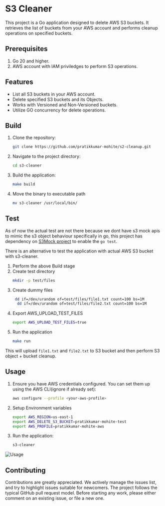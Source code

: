 # S3 Cleaner
This project is a Go application designed to delete AWS S3 buckets.  It retrieves the list of buckets from your AWS account and performs cleanup operations on specified buckets.

## Prerequisites

1. Go 20 and higher.
2. AWS account with IAM priviledges to perform S3 operations.

## Features

- List all S3 buckets in your AWS account.
- Delete specified S3 buckets and its Objects.
- Works with Versioned and Non-Versioned buckets.
- Utilize GO concurrency for delete operations.

## Build

1. Clone the repository:
    ```sh
    git clone https://github.com/pratikkumar-mohite/s2-cleanup.git
    ```
2. Navigate to the project directory:
    ```sh
    cd s3-cleaner
    ```
3. Build the application:
    ```sh
    make build
    ```
4. Move the binary to executable path
    ```sh
    mv s3-cleaner /usr/local/bin/
    ```

## Test
As of now the actual test are not there because we dont have s3 mock apis to mimic the s3 object behaviour specifically in go, this project has dependency on [S3Mock project](https://github.com/pratikkumar-mohite/S3Mock) to enable the `go test`.

There is an alternative to test the application with actual AWS S3 bucket with s3-cleaner.

1. Perform the above Build stage
2. Create test directory
    ```sh
    mkdir -p test/files
    ```
3. Create dummy files
    ```sh
     dd if=/dev/urandom of=test/files/file1.txt count=100 bs=1M
      dd if=/dev/urandom of=test/files/file2.txt count=100 bs=1M
    ```
4. Export AWS_UPLOAD_TEST_FILES
    ```sh
    export AWS_UPLOAD_TEST_FILES=true
    ```
5. Run the application
    ```sh
    make run
    ```
This will upload `file1.txt` and `file2.txt` to S3 bucket and then perform S3 object + bucket cleanup.


## Usage

1. Ensure you have AWS credentials configured. You can set them up using the AWS CLI(ignore if already set):
    ```sh
    aws configure --profile <your-aws-profile>
    ```
2. Setup Environment variables
    ```sh
    export AWS_REGION=us-east-1
    export AWS_DELETE_S3_BUCKET=pratikkumar-mohite-test
    export AWS_PROFILE=pratikkumar-mohite-aws
    ```
3. Run the application:
    ```sh
    s3-cleaner
    ```
![Usage](docs/gif/s3-cleaner-usage.gif)

## Contributing

Contributions are greatly appreciated. We actively manage the issues list, and try to highlight issues suitable for newcomers. The project follows the typical GitHub pull request model. Before starting any work, please either comment on an existing issue, or file a new one.